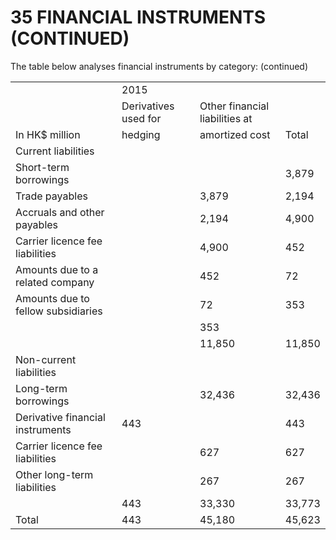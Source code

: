 # 35 FINANCIAL INSTRUMENTS (CONTINUED)

The table below analyses financial instruments by category: (continued)

<table><tr><td rowspan="2"></td><td colspan="3">2015</td></tr><tr><td>Derivatives used for</td><td>Other financial liabilities at</td><td></td></tr><tr><td>In HK$ million</td><td>hedging</td><td>amortized cost</td><td>Total</td></tr><tr><td>Current liabilities</td><td></td><td></td><td></td></tr><tr><td> Short-term borrowings</td><td></td><td></td><td>3,879</td></tr><tr><td>Trade payables</td><td></td><td>3,879</td><td>2,194</td></tr><tr><td>Accruals and other payables</td><td></td><td>2,194</td><td>4,900</td></tr><tr><td>Carrier licence fee liabilities</td><td></td><td>4,900</td><td>452</td></tr><tr><td>Amounts due to a related company</td><td></td><td>452</td><td>72</td></tr><tr><td>Amounts due to fellow subsidiaries</td><td></td><td>72</td><td>353</td></tr><tr><td></td><td></td><td>353</td><td></td></tr><tr><td></td><td></td><td>11,850</td><td>11,850</td></tr><tr><td>Non-current liabilities</td><td></td><td></td><td></td></tr><tr><td> Long-term borrowings</td><td></td><td>32,436</td><td>32,436</td></tr><tr><td>Derivative financial instruments</td><td>443</td><td></td><td>443</td></tr><tr><td>Carrier licence fee liabilities</td><td></td><td>627</td><td>627</td></tr><tr><td>Other long-term liabilities</td><td></td><td>267</td><td>267</td></tr><tr><td></td><td>443</td><td>33,330</td><td>33,773</td></tr><tr><td>Total</td><td>443</td><td>45,180</td><td>45,623</td></tr></table>